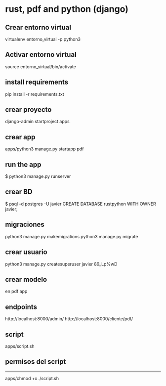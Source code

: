 # rust, pdf and python (django)

## Crear entorno virtual
virtualenv entorno_virtual -p python3

## Activar entorno virtual
source entorno_virtual/bin/activate

## install requirements
pip install -r requirements.txt 

## crear proyecto
django-admin startproject apps

## crear app
apps/python3 manage.py startapp pdf

## run the app
$ python3 manage.py runserver

## crear BD
$ psql -d postgres -U javier
CREATE DATABASE rustpython WITH OWNER javier;

## migraciones
python3 manage.py makemigrations
python3 manage.py migrate

## crear usuario
python3 manage.py createsuperuser
javier
89_Lp%wD

## crear modelo
en pdf app

## endpoints
http://localhost:8000/admin/
http://localhost:8000/cliente/pdf/

## script
apps/script.sh

## permisos del script
------------------------
apps/chmod +x ./script.sh

